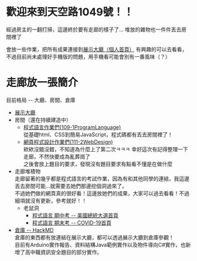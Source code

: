# 歡迎來到天空路1049號！！
經過房主的一翻打掃，這邊終於要有走廊的樣子了...
堆放的雜物也一件件丟去房間裡了

會放一些作業，把所有成果連接到[展示大廳（個人首頁）](https://skys-kid-lai.github.io/1004/)
有興趣的可以去看看，不過目前尚未處理好手機版的問題，用手機看可能會別有一番風味（？）

# 走廊放一張簡介
目前格局 -- 大廳、房間、倉庫
- [展示大廳](https://skys-kid-lai.github.io/1004/)
- 房間（還在持續建造中）
  - [程式語言作業們(109-1ProgramLanguage)](109-1ProgramLanguage/)<br>
    從基礎html、CSS到簡易JavaScript，程式碼都有丟去房間裡了！
  - [網頁程式設計作業們(111-2WebDesign)](111-2WebDesign/)<br>
    欸欸沒錯沒錯，不知道為什麼上了第二次ㅋㅋㅋ 幸好這次有記得整理一下走廊，不然快要成為亂葬崗了<br>
    之後會放上題目的要求，發現沒有題目要求有點看不懂是在做什麼
- 走廊堆積物<br>
  走廊留著的幾乎都是程式語言的考試作業，因為有和其他同學的連結，我這邊丟去房間可能...就需要去她們那邊挖個洞過來了。<br>
  不過她們做的網頁真的很好看！這邊放她們的成果，大家可以過去看看！不過細項就沒有更新，參考就好！！
  - 老鼠洞
    - [程式語言 期中考 -- 美國總統大選首頁](https://maggie-zhuang.github.io/text/homework/hw04.html)
    - [程式語言 期末考 -- COVID-19首頁](https://maggie-zhuang.github.io/text/homework/hw07.html)
- [倉庫 -- HackMD](https://hackmd.io/@AmiYaku1049)<br>
  倉庫的東西都有放連結在展示大廳，都可以透過展示大廳到倉庫參觀！<br>
  目前有Arduino實作報告、資料結構Java範例實作以及物件導向C#實作，也新增了高中職資訊安全題目的部分實作。
